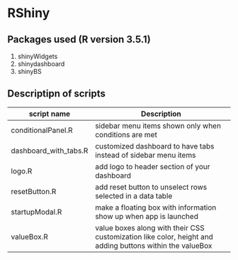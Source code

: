 # RShiny

## Packages used (R version 3.5.1)
1. shinyWidgets
2. shinydashboard
3. shinyBS


## Descriptipn of scripts 
| script name | Description |
|-------------|-------------|
|conditionalPanel.R| sidebar menu items shown only when conditions are met|
|dashboard_with_tabs.R| customized dashboard to have tabs instead of sidebar menu items|
|logo.R| add logo to header section of your dashboard|
|resetButton.R| add reset button to unselect rows selected in a data table|
|startupModal.R| make a floating box with information show up when app is launched|
|valueBox.R| value boxes along with their CSS customization like color, height and adding buttons within the valueBox|
